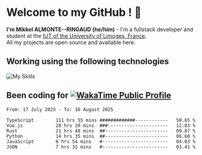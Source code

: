# Welcome to my GitHub ! 🌃

**I'm Mikkel ALMONTE--RINGAUD (he/him)** - I'm a fullstack developer and student at the [IUT of the University of Limoges, France](https://iut.unilim.fr). \
All my projects are open source and available here.

## Working using the following technologies

![My Skills](https://skillicons.dev/icons?i=solidjs,pnpm,nodejs,ts,js,vercel,netlify,html,css,rust,astro,git,vue,md,electron,figma,github,bash,bun,cloudflare,py,tailwind,nginx,npm,tauri,vite,zig,yarn,windicss,dart,flutter,kotlin&theme=dark)

## Been coding for [![WakaTime Public Profile](https://wakatime.com/badge/user/0839e595-e07a-435c-8d59-ed95f2a3d6dd.svg?style=flat-square)](https://wakatime.com/@0839e595-e07a-435c-8d59-ed95f2a3d6dd)

<!--START_SECTION:waka-->

```plain
From: 17 July 2025 - To: 16 August 2025

TypeScript        111 hrs 55 mins #############------------   50.65 %
Vue.js            28 hrs 20 mins  ###----------------------   12.83 %
Rust              21 hrs 48 mins  ##-----------------------   09.87 %
Python            14 hrs 35 mins  ##-----------------------   06.60 %
JavaScript        8 hrs 54 mins   #------------------------   04.03 %
JSON              7 hrs 32 mins   #------------------------   03.41 %
```

<!--END_SECTION:waka-->
